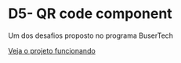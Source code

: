 # D5- QR code component

Um dos desafios proposto no programa BuserTech

[Veja o projeto funcionando](https://gabyvictoria0122.github.io/Desafio-5-QRcode/)
